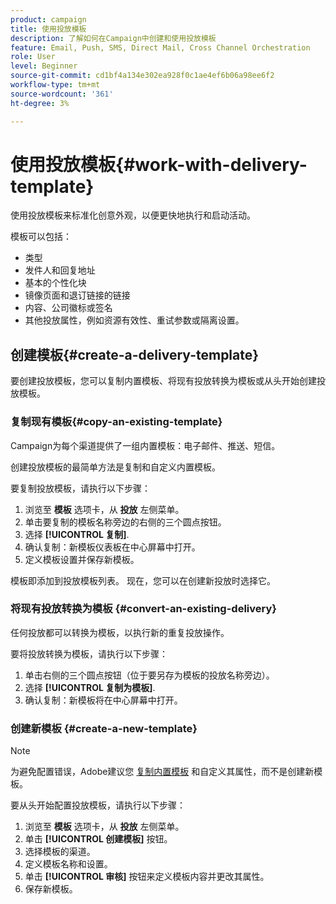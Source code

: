 ```yaml
---
product: campaign
title: 使用投放模板
description: 了解如何在Campaign中创建和使用投放模板
feature: Email, Push, SMS, Direct Mail, Cross Channel Orchestration
role: User
level: Beginner
source-git-commit: cd1bf4a134e302ea928f0c1ae4ef6b06a98ee6f2
workflow-type: tm+mt
source-wordcount: '361'
ht-degree: 3%

---
```


# 使用投放模板{#work-with-delivery-template}

使用投放模板来标准化创意外观，以便更快地执行和启动活动。

模板可以包括：

* 类型
* 发件人和回复地址
* 基本的个性化块
* 镜像页面和退订链接的链接
* 内容、公司徽标或签名
* 其他投放属性，例如资源有效性、重试参数或隔离设置。


## 创建模板{#create-a-delivery-template}

要创建投放模板，您可以复制内置模板、将现有投放转换为模板或从头开始创建投放模板。

### 复制现有模板{#copy-an-existing-template}

Campaign为每个渠道提供了一组内置模板：电子邮件、推送、短信。

创建投放模板的最简单方法是复制和自定义内置模板。

要复制投放模板，请执行以下步骤：

1. 浏览至 **模板** 选项卡，从 **投放** 左侧菜单。
1. 单击要复制的模板名称旁边的右侧的三个圆点按钮。
1. 选择  **[!UICONTROL 复制]**.
1. 确认复制：新模板仪表板在中心屏幕中打开。
1. 定义模板设置并保存新模板。

模板即添加到投放模板列表。 现在，您可以在创建新投放时选择它。

### 将现有投放转换为模板 {#convert-an-existing-delivery}

任何投放都可以转换为模板，以执行新的重复投放操作。

要将投放转换为模板，请执行以下步骤：

1. 单击右侧的三个圆点按钮（位于要另存为模板的投放名称旁边）。
1. 选择  **[!UICONTROL 复制为模板]**.
1. 确认复制：新模板将在中心屏幕中打开。

### 创建新模板 {#create-a-new-template}

>[!NOTE]
>
>为避免配置错误，Adobe建议您 [复制内置模板](#copy-an-existing-template) 和自定义其属性，而不是创建新模板。

要从头开始配置投放模板，请执行以下步骤：

1. 浏览至 **模板** 选项卡，从 **投放** 左侧菜单。
1. 单击  **[!UICONTROL 创建模板]** 按钮。
1. 选择模板的渠道。
1. 定义模板名称和设置。
1. 单击 **[!UICONTROL 审核]** 按钮来定义模板内容并更改其属性。
1. 保存新模板。


